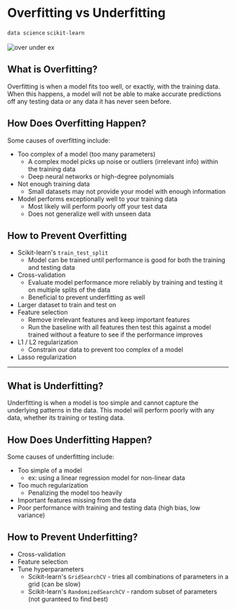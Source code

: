# Overfitting vs Underfitting
`data science` `scikit-learn` </br>
</br>
![over under ex](https://github.com/user-attachments/assets/43f0131a-18d3-47ec-8a29-bd93cd116473)

## What is Overfitting?
Overfitting is when a model fits too well, or exactly, with the training data. When this happens, a model will not be able to 
make accurate predictions off any testing data or any data it has never seen before.

## How Does Overfitting Happen?
Some causes of overfitting include:
* Too complex of a model (too many parameters)
  * A complex model picks up noise or outliers (irrelevant info) within the training data
  * Deep neural networks or high-degree polynomials
* Not enough training data
  * Small datasets may not provide your model with enough information
* Model performs exceptionally well to your training data
  * Most likely will perform poorly off your test data
  * Does not generalize well with unseen data

## How to Prevent Overfitting
* Scikit-learn's `train_test_split`
  * Model can be trained until performance is good for both the training and testing data
* Cross-validation
  * Evaluate model performance more reliably by training and testing it on multiple splits of the data
  * Beneficial to prevent underfitting as well
* Larger dataset to train and test on
* Feature selection
  * Remove irrelevant features and keep important features
  * Run the baseline with all features then test this against a model trained without a feature to see if the performance improves
* L1 / L2 regularization
  * Constrain our data to prevent too complex of a model
* Lasso regularization


---
## What is Underfitting?
Underfitting is when a model is too simple and cannot capture the underlying patterns in the data. This model will perform poorly
with any data, whether its training or testing data.

## How Does Underfitting Happen?
Some causes of underfitting include:
* Too simple of a model
  * ex: using a linear regression model for non-linear data
* Too much regularization
  * Penalizing the model too heavily
* Important features missing from the data
* Poor performance with training and testing data (high bias, low variance)

## How to Prevent Underfitting?
* Cross-validation
* Feature selection
* Tune hyperparameters
  * Scikit-learn's `GridSearchCV` - tries all combinations of parameters in a grid (can be slow)
  * Scikit-learn's `RandomizedSearchCV` - random subset of parameters (not guranteed to find best)

